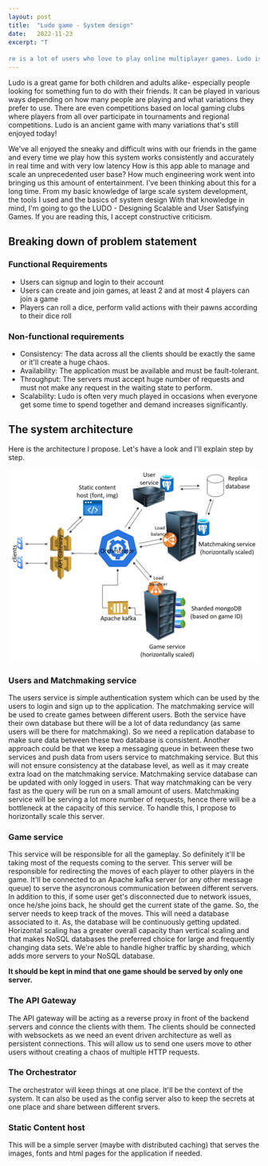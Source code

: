 ```yaml
---
layout: post
title:  "Ludo game - System design"
date:   2022-11-23
excerpt: "T

re is a lot of users who love to play online multiplayer games. Ludo is one of the simple multiplayer games. Hence, we'll talk about it's system today."
---
```

Ludo is a great game for both children and adults alike- especially people looking for something fun to do with their friends. 
It can be played in various ways depending on how many people are playing and what variations they prefer to use. 
There are even competitions based on local gaming clubs where players from all over participate in tournaments and regional competitions. 
Ludo is an ancient game with many variations that's still enjoyed today! 

We've all enjoyed the sneaky and difficult wins with our friends in the game and every time we play how this system works consistently and accurately in real time and with very low latency How is this app able to manage and scale an unprecedented user base?
How much engineering work went into bringing us this amount of entertainment. 
I've been thinking about this for a long time. 
From my basic knowledge of large scale system development, the tools I used and the basics of system design With that knowledge in mind, 
I'm going to go the LUDO - Designing Scalable and User Satisfying Games. 
If you are reading this, I accept constructive criticism. 

## Breaking down of problem statement

### Functional Requirements
- Users can signup and login to their account
- Users can create and join games, at least 2 and at most 4 players can join a game
- Players can roll a dice, perform valid actions with their pawns according to their dice roll

### Non-functional requirements
- Consistency: The data across all the clients should be exactly the same or it'll create a huge chaos.
- Availability: The application must be available and must be fault-tolerant. 
- Throughput: The servers must accept huge number of requests and must not make any request in the waiting state to perform.
- Scalability: Ludo is often very much played in occasions when everyone get some time to spend together and demand increases significantly.


## The system architecture

Here is the architecture I propose. Let's have a look and I'll explain step by step.

![Thumbnail](/assets/images/ludo_system.jpg)

### Users and Matchmaking service

The users service is simple authentication system which can be used by the users to login and sign up to the application. 
The matchmaking service will be used to create games between different users.
Both the service have their own database but there will be a lot of data redundancy (as same users will be there for matchmaking). 
So we need a replication database to make sure data between these two database is consistent.
Another approach could be that we keep a messaging queue in between these two services and push data from users service to matchmaking service. 
But this will not ensure consistency at the database level, as well as it may create extra load on the matchmaking service.
Matchmaking service database can be updated with only logged in users. That way matchmaking can be very fast as the query will be run on a small amount of users.
Matchmaking service will be serving a lot more number of requests, hence there will be a bottleneck at the capacity of this service. 
To handle this, I propose to horizontally scale this server.

### Game service

This service will be responsible for all the gameplay. 
So definitely it'll be taking most of the requests coming to the server. 
This server will be responsible for redirecting the moves of each player to other players in the game. 
It'll be connected to an Apache kafka server (or any other message queue) to serve the asyncronous communication between different servers.
In addition to this, if some user get's disconnected due to network issues, once he/she joins back, he should get the current state of the game.
So, the server needs to keep track of the moves. This will need a database associated to it. As, the database will be continuously getting updated.
Horizontal scaling has a greater overall capacity than vertical scaling and that makes NoSQL databases the preferred choice for large and frequently changing data sets.
We're able to handle higher traffic by sharding, which adds more servers to your NoSQL database.

**It should be kept in mind that one game should be served by only one server.**

### The API Gateway

The API gateway will be acting as a reverse proxy in front of the backend servers and connce the clients with them. 
The clients should be connected with websockets as we need an event driven architecture as well as persistent connections. 
This will allow us to send one users move to other users without creating a chaos of multiple HTTP requests.

### The Orchestrator

The orchestrator will keep things at one place. It'll be the context of the system. 
It can also be used as the config server also to keep the secrets at one place and share between different srvers.

### Static Content host

This will be a simple server (maybe with distributed caching) that serves the images, fonts and html pages for the application if needed.



